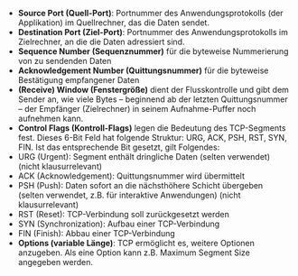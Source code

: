 - **Source Port (Quell-Port)**: Portnummer des Anwendungsprotokolls (der Applikation) im Quellrechner, das die Daten sendet.
- **Destination Port (Ziel-Port)**: Portnummer des Anwendungsprotokolls im Zielrechner, an die die Daten adressiert sind.
- **Sequence Number (Sequenznummer)** für die byteweise Nummerierung von zu sendenden Daten
- **Acknowledgement Number (Quittungsnummer)** für die byteweise Bestätigung empfangener Daten
- **(Receive) Window (Fenstergröße)** dient der Flusskontrolle und gibt dem Sender an, wie viele Bytes – beginnend ab der letzten Quittungsnummer – der Empfänger (Zielrechner) in seinem Aufnahme-Puffer noch aufnehmen kann.
- **Control Flags (Kontroll-Flags)** legen die Bedeutung des TCP-Segments fest. Dieses 6-Bit Feld hat folgende Struktur: URG, ACK, PSH, RST, SYN, FIN. Ist das entsprechende Bit gesetzt, gilt Folgendes:
 - URG (Urgent): Segment enthält dringliche Daten (selten verwendet) (nicht klausurrelevant)
 - ACK (Acknowledgement): Quittungsnummer wird übermittelt
 - PSH (Push): Daten sofort an die nächsthöhere Schicht übergeben (selten verwendet, z.B. für interaktive Anwendungen) (nicht klausurrelevant)
 - RST (Reset): TCP-Verbindung soll zurückgesetzt werden
 - SYN (Synchronization): Aufbau einer TCP-Verbindung
 - FIN (Finish): Abbau einer TCP-Verbindung
- **Options (variable Länge)**: TCP ermöglicht es, weitere Optionen anzugeben. Als eine Option kann z.B. Maximum Segment Size angegeben werden.